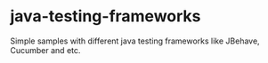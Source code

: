 java-testing-frameworks
=======================

Simple samples with different java testing frameworks like JBehave, Cucumber and etc.
